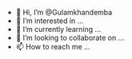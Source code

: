 - 👋 Hi, I’m @Gulamkhandemba
- 👀 I’m interested in ...
- 🌱 I’m currently learning ...
- 💞️ I’m looking to collaborate on ...
- 📫 How to reach me ...

<!---
Gulamkhandemba/Gulamkhandemba is a ✨ special ✨ repository because its `README.md` (this file) appears on your GitHub profile.
You can click the Preview link to take a look at your changes.
--->
